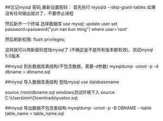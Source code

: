 ##忘记mysql 密码,重新设置密码：
首先执行
mysqld --skip-grant-tables  如果没有任何输出就对了，不要停止进程

然后新开一个终端
选择数据库 use mysql;
update user set password=password("yun nan kun ming") where user='root'

然后刷新权限: flush privileges;

这样就可以用新密码登陆mysql了  (不确定是不是所有版本都有效)，测试mysql 5.0版本


##mysql 到处数据库表结构(不包含数据，需要-d参数)
mysqldump -uroot -p -d dbname > dbname.sql 

##mysql 导入数据库表结构
登陆mysql
use databasename

source /root/dbname.sql
windows测试环境下入
source C:\Users\mm\Downloads\yueloo.sql;
 


##mysql 导出数据不包含表结构
mysqldump -uroot -p -B DBNAME --table table_name > table_name.sql